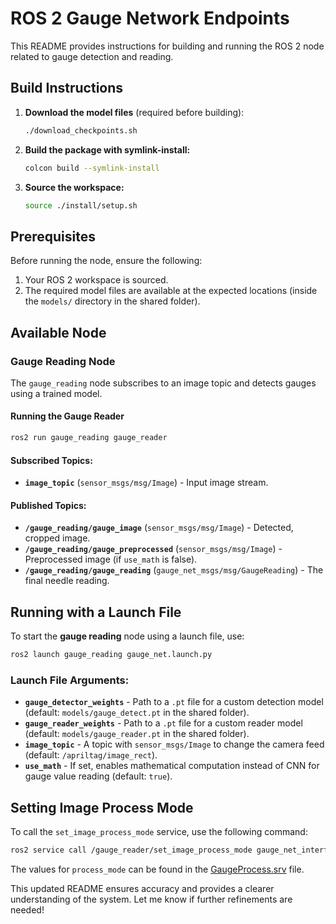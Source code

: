 # ROS 2 Gauge Network Endpoints

This README provides instructions for building and running the ROS 2 node related to gauge detection and reading.

## Build Instructions

1. **Download the model files** (required before building):  
   ```bash
   ./download_checkpoints.sh
   ```
2. **Build the package with symlink-install:**  
   ```bash
   colcon build --symlink-install
   ```
3. **Source the workspace:**  
   ```bash
   source ./install/setup.sh
   ```

## Prerequisites

Before running the node, ensure the following:

1. Your ROS 2 workspace is sourced.
2. The required model files are available at the expected locations (inside the `models/` directory in the shared folder).

## Available Node

### Gauge Reading Node

The `gauge_reading` node subscribes to an image topic and detects gauges using a trained model. 

#### **Running the Gauge Reader**
```bash
ros2 run gauge_reading gauge_reader
```

#### **Subscribed Topics:**
- **`image_topic`** (`sensor_msgs/msg/Image`) - Input image stream.

#### **Published Topics:**
- **`/gauge_reading/gauge_image`** (`sensor_msgs/msg/Image`) - Detected, cropped image.
- **`/gauge_reading/gauge_preprocessed`** (`sensor_msgs/msg/Image`) - Preprocessed image (if `use_math` is false).
- **`/gauge_reading/gauge_reading`** (`gauge_net_msgs/msg/GaugeReading`) - The final needle reading.

## Running with a Launch File

To start the **gauge reading** node using a launch file, use:

```bash
ros2 launch gauge_reading gauge_net.launch.py
```

### Launch File Arguments:
- **`gauge_detector_weights`** - Path to a `.pt` file for a custom detection model (default: `models/gauge_detect.pt` in the shared folder).
- **`gauge_reader_weights`** - Path to a `.pt` file for a custom reader model (default: `models/gauge_reader.pt` in the shared folder).
- **`image_topic`** - A topic with `sensor_msgs/Image` to change the camera feed (default: `/apriltag/image_rect`).
- **`use_math`** - If set, enables mathematical computation instead of CNN for gauge value reading (default: `true`).

## Setting Image Process Mode

To call the `set_image_process_mode` service, use the following command:
```bash
ros2 service call /gauge_reader/set_image_process_mode gauge_net_interface/srv/GaugeProcess "{process_mode: 0}"
```
The values for `process_mode` can be found in the [GaugeProcess.srv](https://github.com/hcltech-robotics/proj-cec-doggo-ai/blob/main/ros.ws/src/gauge_net/gauge_net_interface/srv/GaugeProcess.srv) file.

This updated README ensures accuracy and provides a clearer understanding of the system. Let me know if further refinements are needed!

